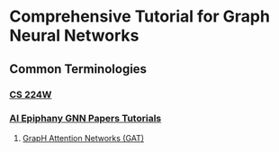 # Comprehensive Tutorial for Graph Neural Networks

## Common Terminologies



### [CS 224W](https://web.stanford.edu/class/cs224w/) 

### [AI Epiphany GNN Papers Tutorials](https://www.youtube.com/channel/UCj8shE7aIn4Yawwbo2FceCQ)

1. [GrapH Attention Networks (GAT)](https://youtu.be/uFLeKkXWq2c?list=PLBoQnSflObckArGNhOcNg7lQG_f0ZlHF5)